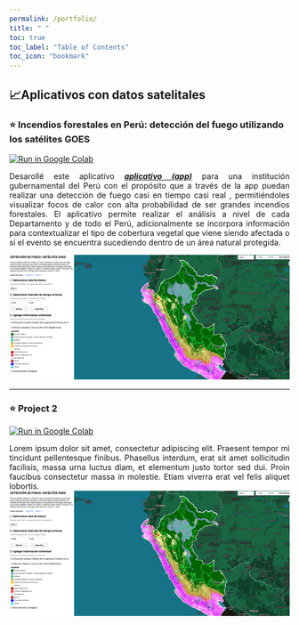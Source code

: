 ```yaml
---
permalink: /portfolio/
title: " "
toc: true
toc_label: "Table of Contents"
toc_icon: "bookmark"
---
```

## 📈Aplicativos con datos satelitales

### ⭐️ Incendios forestales en Perú: detección del fuego utilizando los satélites GOES

[![Run in Google Colab](https://img.shields.io/badge/Google_earth_engine-Aplicativo_para_monitoreo_del_fuego-blue?logo=Google&logoColor=FDBA18)](https://databosque.users.earthengine.app/view/focosgoes)

<div style="text-align: justify">

Desarollé este aplicativo [***aplicativo (app)***](https://databosque.users.earthengine.app/view/focosgoes)  para una institución gubernamental del Perú con el propósito que a través de la app  puedan realizar una detección de fuego casi en tiempo casi real , permitiéndoles visualizar focos de calor con alta probabilidad de ser grandes incendios forestales. El aplicativo permite realizar el análisis a nivel de cada Departamento y de todo el Perú,  adicionalmente se incorpora información para contextualizar el tipo de cobertura vegetal que viene siendo afectada o si el evento se encuentra sucediendo dentro de un área natural protegida.</div>

<center><img src="https://raw.githubusercontent.com/CorinaDS/data-portfolio/refs/heads/main/docs/portfolio/app_goes.png"/></center>  

---
### ⭐️ Project 2

[![Run in Google Colab](https://img.shields.io/badge/Google_earth_engine-Aplicativo_para_monitoreo_del_fuego-blue?logo=Google&logoColor=FDBA18)](https://databosque.users.earthengine.app/view/focosgoes)

<div style="text-align: justify">Lorem ipsum dolor sit amet, consectetur adipiscing elit. Praesent tempor mi tincidunt pellentesque finibus. Phasellus interdum, erat sit amet sollicitudin facilisis, massa urna luctus diam, et elementum justo tortor sed dui. Proin faucibus consectetur massa in molestie. Etiam viverra erat vel felis aliquet lobortis.</div>

<center><img src="https://raw.githubusercontent.com/CorinaDS/data-portfolio/refs/heads/main/docs/portfolio/app_goes.png"/></center>   

